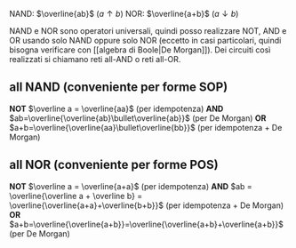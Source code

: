 NAND: $\overline{ab}$ ($a \uparrow b$)
NOR: $\overline{a+b}$ ($a \downarrow b$)

NAND e NOR sono operatori universali, quindi posso realizzare NOT, AND e OR usando solo NAND oppure solo NOR (eccetto in casi particolari, quindi bisogna verificare con [[algebra di Boole|De Morgan]]). Dei circuiti così realizzati si chiamano reti all-AND o reti all-OR.
## all NAND (conveniente per forme SOP)
**NOT** $\overline a = \overline{aa}$ (per idempotenza)
**AND** $ab=\overline{\overline{ab}\bullet\overline{ab}}$ (per De Morgan)
**OR** $a+b=\overline{\overline{aa}\bullet\overline{bb}}$ (per idempotenza + De Morgan)
## all NOR (conveniente per forme POS)
**NOT** $\overline a = \overline{a+a}$ (per idempotenza)
**AND** $ab = \overline{\overline a + \overline b} = \overline{\overline{a+a}+\overline{b+b}}$ (per idempotenza + De Morgan)
**OR** $a+b=\overline{\overline{a+b}}=\overline{\overline{a+b}+\overline{a+b}}$ (per De Morgan)